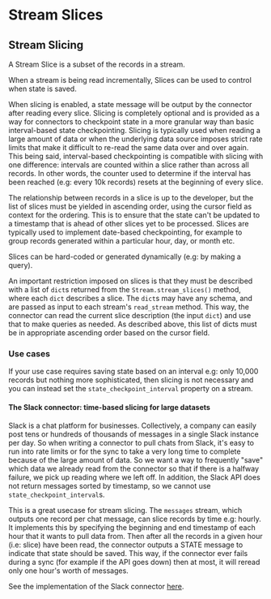 # Stream Slices

## Stream Slicing

A Stream Slice is a subset of the records in a stream.

When a stream is being read incrementally, Slices can be used to control when state is saved.

When slicing is enabled, a state message will be output by the connector after reading every slice.
Slicing is completely optional and is provided as a way for connectors to checkpoint state in a more
granular way than basic interval-based state checkpointing. Slicing is typically used when reading a
large amount of data or when the underlying data source imposes strict rate limits that make it
difficult to re-read the same data over and over again. This being said, interval-based
checkpointing is compatible with slicing with one difference: intervals are counted within a slice
rather than across all records. In other words, the counter used to determine if the interval has
been reached \(e.g: every 10k records\) resets at the beginning of every slice.

The relationship between records in a slice is up to the developer, but the list of slices must be
yielded in ascending order, using the cursor field as context for the ordering. This is to ensure
that the state can't be updated to a timestamp that is ahead of other slices yet to be processed.
Slices are typically used to implement date-based checkpointing, for example to group records
generated within a particular hour, day, or month etc.

Slices can be hard-coded or generated dynamically \(e.g: by making a query\).

An important restriction imposed on slices is that they must be described with a list of `dict`s
returned from the `Stream.stream_slices()` method, where each `dict` describes a slice. The `dict`s
may have any schema, and are passed as input to each stream's `read_stream` method. This way, the
connector can read the current slice description \(the input `dict`\) and use that to make queries
as needed. As described above, this list of dicts must be in appropriate ascending order based on
the cursor field.

### Use cases

If your use case requires saving state based on an interval e.g: only 10,000 records but nothing
more sophisticated, then slicing is not necessary and you can instead set the
`state_checkpoint_interval` property on a stream.

#### The Slack connector: time-based slicing for large datasets

Slack is a chat platform for businesses. Collectively, a company can easily post tens or hundreds of
thousands of messages in a single Slack instance per day. So when writing a connector to pull chats
from Slack, it's easy to run into rate limits or for the sync to take a very long time to complete
because of the large amount of data. So we want a way to frequently "save" which data we already
read from the connector so that if there is a halfway failure, we pick up reading where we left off.
In addition, the Slack API does not return messages sorted by timestamp, so we cannot use
`state_checkpoint_interval`s.

This is a great usecase for stream slicing. The `messages` stream, which outputs one record per chat
message, can slice records by time e.g: hourly. It implements this by specifying the beginning and
end timestamp of each hour that it wants to pull data from. Then after all the records in a given
hour \(i.e: slice\) have been read, the connector outputs a STATE message to indicate that state
should be saved. This way, if the connector ever fails during a sync \(for example if the API goes
down\) then at most, it will reread only one hour's worth of messages.

See the implementation of the Slack connector
[here](https://github.com/airbytehq/airbyte/blob/master/airbyte-integrations/connectors/source-slack/source_slack/source.py).
